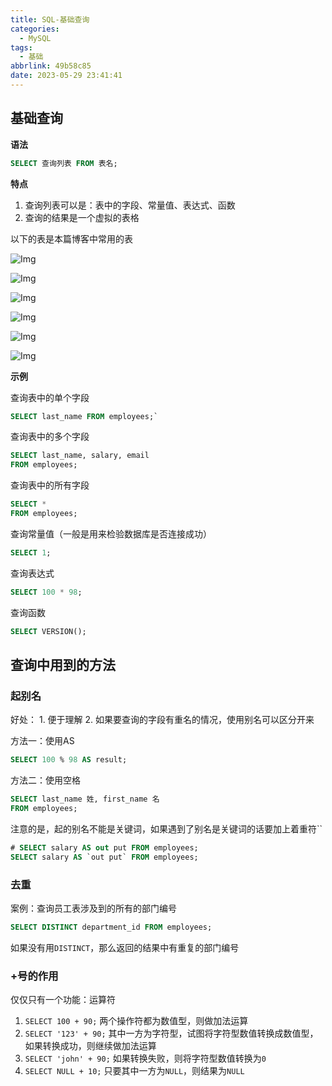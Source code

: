 ```yaml
---
title: SQL-基础查询
categories:
  - MySQL
tags:
  - 基础
abbrlink: 49b58c85
date: 2023-05-29 23:41:41
---
```


## 基础查询

**语法**

```SQL
SELECT 查询列表 FROM 表名;
```

**特点**

1. 查询列表可以是：表中的字段、常量值、表达式、函数
2. 查询的结果是一个虚拟的表格

以下的表是本篇博客中常用的表

![Img](https://cdn.jsdelivr.net/gh/zhangyufeng0123/ImageHosting/img/yank-note-picgo-img-20230529220437.png)

![Img](https://cdn.jsdelivr.net/gh/zhangyufeng0123/ImageHosting/img/yank-note-picgo-img-20230529220453.png)

![Img](https://cdn.jsdelivr.net/gh/zhangyufeng0123/ImageHosting/img/yank-note-picgo-img-20230529220506.png)

![Img](https://cdn.jsdelivr.net/gh/zhangyufeng0123/ImageHosting/img/yank-note-picgo-img-20230529220522.png)

![Img](https://cdn.jsdelivr.net/gh/zhangyufeng0123/ImageHosting/img/yank-note-picgo-img-20230529220534.png)

![Img](https://cdn.jsdelivr.net/gh/zhangyufeng0123/ImageHosting/img/yank-note-picgo-img-20230529220543.png)


**示例**

查询表中的单个字段

```SQL
SELECT last_name FROM employees;`
```

查询表中的多个字段

```SQL
SELECT last_name, salary, email
FROM employees;
```

查询表中的所有字段

```SQL
SELECT *
FROM employees;
```

查询常量值（一般是用来检验数据库是否连接成功）

```SQL
SELECT 1;
```

查询表达式

```SQL
SELECT 100 * 98;
```

查询函数

```SQL
SELECT VERSION();
```

## 查询中用到的方法

### 起别名

好处：
    1. 便于理解
    2. 如果要查询的字段有重名的情况，使用别名可以区分开来

方法一：使用AS

```SQL
SELECT 100 % 98 AS result;
```

方法二：使用空格

```SQL
SELECT last_name 姓, first_name 名
FROM employees;
```

注意的是，起的别名不能是关键词，如果遇到了别名是关键词的话要加上着重符``

```SQL
# SELECT salary AS out put FROM employees;
SELECT salary AS `out put` FROM employees;
```

### 去重

案例：查询员工表涉及到的所有的部门编号

```SQL
SELECT DISTINCT department_id FROM employees;
```

如果没有用`DISTINCT`，那么返回的结果中有重复的部门编号

### +号的作用

仅仅只有一个功能：运算符

1. `SELECT 100 + 90;` 两个操作符都为数值型，则做加法运算
2. `SELECT '123' + 90;` 其中一方为字符型，试图将字符型数值转换成数值型，如果转换成功，则继续做加法运算
3. `SELECT 'john' + 90;` 如果转换失败，则将字符型数值转换为`0`
4. `SELECT NULL + 10;` 只要其中一方为`NULL`，则结果为`NULL`